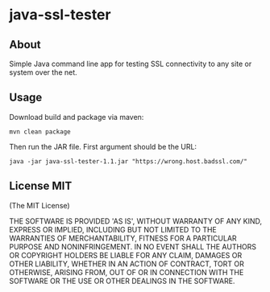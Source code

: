 # java-ssl-tester


## About

Simple Java command line app for testing SSL connectivity to any site or system over the net.


## Usage
Download build and package via maven:

```
mvn clean package
```

Then run the JAR file. First argument should be the URL:

```
java -jar java-ssl-tester-1.1.jar "https://wrong.host.badssl.com/"
```


## License MIT

(The MIT License)

THE SOFTWARE IS PROVIDED 'AS IS', WITHOUT WARRANTY OF ANY KIND, EXPRESS OR IMPLIED, INCLUDING BUT NOT LIMITED TO THE WARRANTIES OF MERCHANTABILITY, FITNESS FOR A PARTICULAR PURPOSE AND NONINFRINGEMENT. IN NO EVENT SHALL THE AUTHORS OR COPYRIGHT HOLDERS BE LIABLE FOR ANY CLAIM, DAMAGES OR OTHER LIABILITY, WHETHER IN AN ACTION OF CONTRACT, TORT OR OTHERWISE, ARISING FROM, OUT OF OR IN CONNECTION WITH THE SOFTWARE OR THE USE OR OTHER DEALINGS IN THE SOFTWARE.